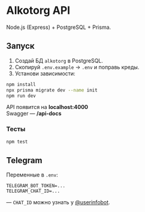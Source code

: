 # Alkotorg API

Node.js (Express) + PostgreSQL + Prisma.

## Запуск

1. Создай БД `alkotorg` в PostgreSQL.
2. Скопируй `.env.example` → `.env` и поправь креды.
3. Установи зависимости:

```bash
npm install
npx prisma migrate dev --name init
npm run dev
```

API появится на **localhost:4000**  
Swagger — **/api-docs**

### Тесты

```bash
npm test
```

## Telegram

Переменные в `.env`:
```
TELEGRAM_BOT_TOKEN=...
TELEGRAM_CHAT_ID=...
```
— `CHAT_ID` можно узнать у [@userinfobot](https://t.me/userinfobot).

##

